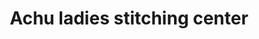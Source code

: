 ---
title: "Achu ladies stitching center"
url: /thiruvananthapuram/achu-ladies-stitching-center/
shop: tailor
---